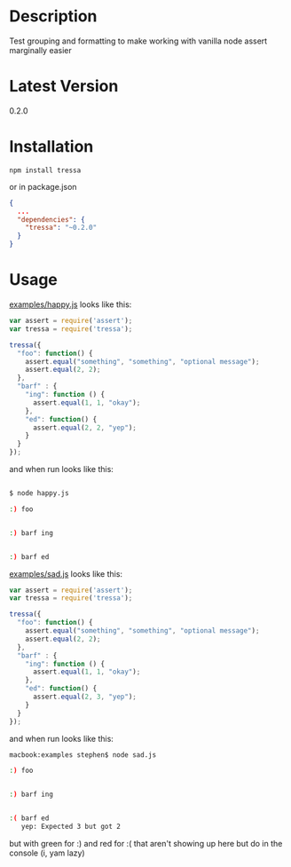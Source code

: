 # Description

Test grouping and formatting to make working with vanilla node assert marginally easier

# Latest Version

0.2.0

# Installation
```
npm install tressa
```

or in package.json

```json
{
  ...
  "dependencies": {
    "tressa": "~0.2.0"
  }
}
```

# Usage
[examples/happy.js](https://github.com/stephenhandley/tressa/blob/master/examples/happy.js) looks like this: 

```js
var assert = require('assert');
var tressa = require('tressa');

tressa({
  "foo": function() {
    assert.equal("something", "something", "optional message");
    assert.equal(2, 2);
  },
  "barf" : {
    "ing": function () {
      assert.equal(1, 1, "okay");
    },
    "ed": function() {
      assert.equal(2, 2, "yep");
    }
  }
});
```
and when run looks like this:

```sh

$ node happy.js 

:) foo


:) barf ing


:) barf ed

```

[examples/sad.js](https://github.com/stephenhandley/tressa/blob/master/examples/sad.js) looks like this: 

```js
var assert = require('assert');
var tressa = require('tressa');

tressa({
  "foo": function() {
    assert.equal("something", "something", "optional message");
    assert.equal(2, 2);
  },
  "barf" : {
    "ing": function () {
      assert.equal(1, 1, "okay");
    },
    "ed": function() {
      assert.equal(2, 3, "yep");
    }
  }
});
```

and when run looks like this:

```sh
macbook:examples stephen$ node sad.js

:) foo


:) barf ing


:( barf ed
   yep: Expected 3 but got 2
```

but with green for :) and red for :( that aren't showing up here but do in the console (i, yam lazy) 